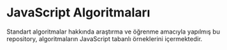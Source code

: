 # JavaScript Algoritmaları

Standart algoritmalar hakkında araştırma ve öğrenme amacıyla yapılmış bu repository, algoritmaların JavaScript tabanlı örneklerini içermektedir.
